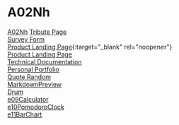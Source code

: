 # A02Nh
[A02Nh](https://mlapinm.github.io/A02Nh/)
[Tribute Page](https://codepen.io/mlapin/full/MWawwVr)  
[Survey Form](https://codepen.io/mlapin/full/jObPbRJ)  
[Product Landing Page](https://codepen.io/mlapin/full/xxwGprq){:target="_blank" rel="noopener"}  
<a href="https://codepen.io/mlapin/full/xxwGprq" target="_blank">Product Landing Page</a>   
[Technical Documentation](https://codepen.io/mlapin/full/RwWPyzE)  
[Personal Portfolio](https://codepen.io/mlapin/full/OJyMVLr)  
[Quote Random](https://codepen.io/mlapin/full/rNOxjyK)  
[MarkdownPreview](https://codepen.io/mlapin/full/Vwvaeym)  
[Drum](https://codepen.io/mlapin/full/abvNYqa)  
[e09Calculator](https://codepen.io/mlapin/full/eYpZxOO)  
[e10PomodoroClock](https://codepen.io/mlapin/full/JjYKEMB)  
[e11BarChart](https://codepen.io/mlapin/full/pojbPRm)  
[]()  
[]()  
[]()  
[]()  


